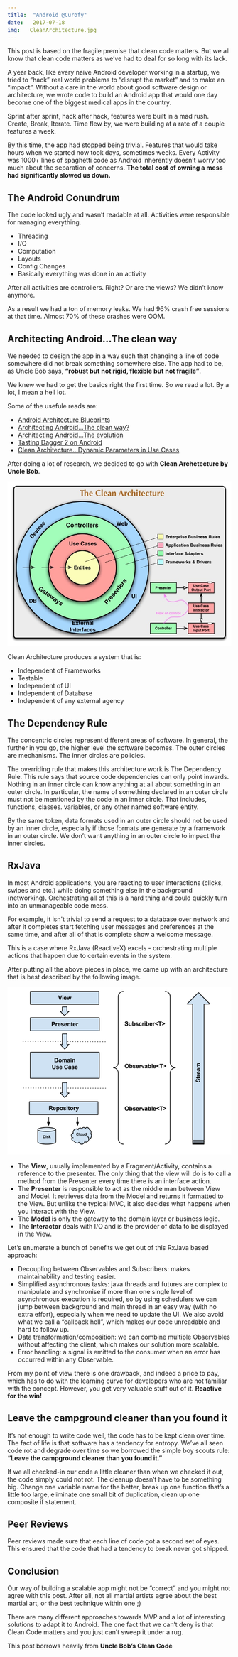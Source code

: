 ```yaml
---
title:	"Android @Curofy"
date:	2017-07-18
img:   CleanArchitecture.jpg
---
```


This post is based on the fragile premise that clean code matters. But we all know that clean code matters as we’ve had to deal for so long with its lack.

A year back, like every naive Android developer working in a startup, we tried to “hack” real world problems to “disrupt the market” and to make an “impact”. Without a care in the world about good software design or architecture, we wrote code to build an Android app that would one day become one of the biggest medical apps in the country.

Sprint after sprint, hack after hack, features were built in a mad rush. Create, Break, Iterate. Time flew by, we were building at a rate of a couple features a week. 

By this time, the app had stopped being trivial. Features that would take hours when we started now took days, sometimes weeks. Every Activity was 1000+ lines of spaghetti code as Android inherently doesn’t worry too much about the separation of concerns. **The total cost of owning a mess had significantly slowed us down.**

## The Android Conundrum
The code looked ugly and wasn’t readable at all. Activities were responsible for managing everything.

- Threading
- I/O
- Computation
- Layouts
- Config Changes
- Basically everything was done in an activity

After all activities are controllers. Right? Or are the views? We didn’t know anymore.

As a result we had a ton of memory leaks. We had 96% crash free sessions at that time. Almost 70% of these crashes were OOM.

## Architecting Android...The clean way

We needed to design the app in a way such that changing a line of code somewhere did not break something somewhere else. The app had to be, as Uncle Bob says, **“robust but not rigid, flexible but not fragile”**.

We knew we had to get the basics right the first time. So we read a lot. By a lot, I mean a hell lot.

Some of the usefule reads are:

- [Android Architecture Blueprints](https://github.com/googlesamples/android-architecture)
- [Architecting Android…The clean way?](http://www.fernandocejas.com/2014/09/03/architecting-android-the-clean-way/)
- [Architecting Android…The evolution](http://www.fernandocejas.com/2015/07/18/architecting-android-the-evolution/)
- [Tasting Dagger 2 on Android](http://www.fernandocejas.com/2015/04/11/tasting-dagger-2-on-android/)
- [Clean Architecture…Dynamic Parameters in Use Cases](http://www.fernandocejas.com/2016/12/24/clean-architecture-dynamic-parameters-in-use-cases/)

After doing a lot of research, we decided to go with **Clean Archetecture by Uncle Bob**.

![Clean Archetecture](../images/CleanArchitecture.jpg)

Clean Architecture produces a system that is:

- Independent of Frameworks
- Testable
- Independent of UI
- Independent of Database
- Independent of any external agency

## The Dependency Rule

The concentric circles represent different areas of software. In general, the further in you go, the higher level the software becomes. The outer circles are mechanisms. The inner circles are policies.

The overriding rule that makes this architecture work is The Dependency Rule. This rule says that source code dependencies can only point inwards. Nothing in an inner circle can know anything at all about something in an outer circle. In particular, the name of something declared in an outer circle must not be mentioned by the code in an inner circle. That includes, functions, classes. variables, or any other named software entity.

By the same token, data formats used in an outer circle should not be used by an inner circle, especially if those formats are generate by a framework in an outer circle. We don’t want anything in an outer circle to impact the inner circles.

## RxJava

In most Android applications, you are reacting to user interactions (clicks, swipes and etc.) while doing something else in the background (networking).
Orchestrating all of this is a hard thing and could quickly turn into an unmanageable code mess.

For example, it isn't trivial to send a request to a database over network and after it completes start fetching user messages and preferences at the same time, and after all of that is complete show a welcome message.

This is a case where RxJava (ReactiveX) excels - orchestrating multiple actions that happen due to certain events in the system.

After putting all the above pieces in place, we came up with an architecture that is best described by the following image.

![Clean Archetecture Evolution](../images/clean_architecture_evolution.png)

- The **View**, usually implemented by a Fragment/Activity, contains a reference to the presenter. The only thing that the view will do is to call a method from the Presenter every time there is an interface action.
- The **Presenter** is responsible to act as the middle man between View and Model. It retrieves data from the Model and returns it formatted to the View. But unlike the typical MVC, it also decides what happens when you interact with the View.
- The **Model** is only the gateway to the domain layer or business logic.
- The **Interactor** deals with I/O and is the provider of data to be displayed in the View.

Let’s enumerate a bunch of benefits we get out of this RxJava based approach:

- Decoupling between Observables and Subscribers: makes maintainability and testing easier.
- Simplified asynchronous tasks: java threads and futures are complex to manipulate and synchronise if more than one single level of asynchronous execution is required, so by using schedulers we can jump between background and main thread in an easy way (with no extra effort), especially when we need to update the UI. We also avoid what we call a “callback hell”, which makes our code unreadable and hard to follow up.
- Data transformation/composition: we can combine multiple Observables<T> without affecting the client, which makes our solution more scalable.
- Error handling: a signal is emitted to the consumer when an error has occurred within any Observable<T>.

From my point of view there is one drawback, and indeed a price to pay, which has to do with the learning curve for developers who are not familiar with the concept. However, you get very valuable stuff out of it. **Reactive for the win!**

## Leave the campground cleaner than you found it
It’s not enough to write code well, the code has to be kept clean over time. The fact of life is that software has a tendency for entropy. We’ve all seen code rot and degrade over time so we borrowed the simple boy scouts rule: **“Leave the campground cleaner than you found it.”**

If we all checked-in our code a little cleaner than when we checked it out, the code simply could not rot. The cleanup doesn’t have to be something big. Change one variable name for the better, break up one function that’s a little too large, eliminate one small bit of duplication, clean up one composite if statement.

## Peer Reviews
Peer reviews made sure that each line of code got a second set of eyes. This ensured that the code that had a tendency to break never got shipped. 

## Conclusion
Our way of building a scalable app might not be “correct” and you might not agree with this post. After all, not all martial artists agree about the best martial art, or the best technique within one ;)

There are many different approaches towards MVP and a lot of interesting solutions to adapt it to Android. The one fact that we can’t deny is that Clean Code matters and you just can’t sweep it under a rug.

This post borrows heavily from **Uncle Bob’s Clean Code**



